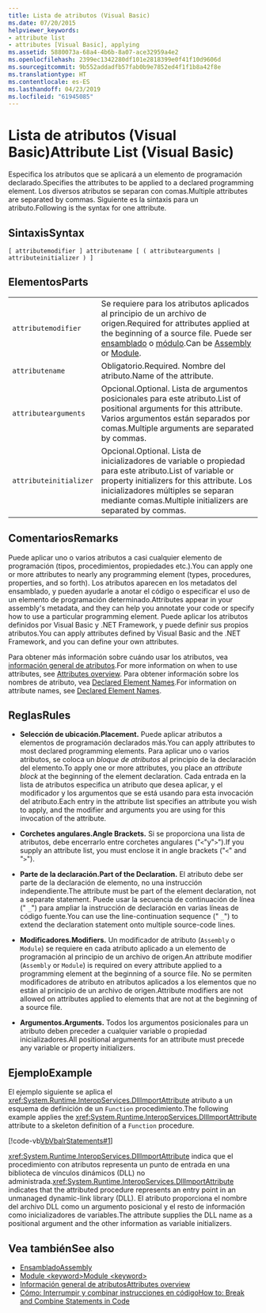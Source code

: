 ```yaml
---
title: Lista de atributos (Visual Basic)
ms.date: 07/20/2015
helpviewer_keywords:
- attribute list
- attributes [Visual Basic], applying
ms.assetid: 5880073a-68a4-4b6b-8a07-ace32959a4e2
ms.openlocfilehash: 2399ec1342280df101e2818399e0f41f10d9606d
ms.sourcegitcommit: 9b552addadfb57fab0b9e7852ed4f1f1b8a42f8e
ms.translationtype: HT
ms.contentlocale: es-ES
ms.lasthandoff: 04/23/2019
ms.locfileid: "61945085"
---
```

# <a name="attribute-list-visual-basic"></a><span data-ttu-id="7495c-102">Lista de atributos (Visual Basic)</span><span class="sxs-lookup"><span data-stu-id="7495c-102">Attribute List (Visual Basic)</span></span>
<span data-ttu-id="7495c-103">Especifica los atributos que se aplicará a un elemento de programación declarado.</span><span class="sxs-lookup"><span data-stu-id="7495c-103">Specifies the attributes to be applied to a declared programming element.</span></span> <span data-ttu-id="7495c-104">Los diversos atributos se separan con comas.</span><span class="sxs-lookup"><span data-stu-id="7495c-104">Multiple attributes are separated by commas.</span></span> <span data-ttu-id="7495c-105">Siguiente es la sintaxis para un atributo.</span><span class="sxs-lookup"><span data-stu-id="7495c-105">Following is the syntax for one attribute.</span></span>  
  
## <a name="syntax"></a><span data-ttu-id="7495c-106">Sintaxis</span><span class="sxs-lookup"><span data-stu-id="7495c-106">Syntax</span></span>  
  
```  
[ attributemodifier ] attributename [ ( attributearguments | attributeinitializer ) ]  
```  
  
## <a name="parts"></a><span data-ttu-id="7495c-107">Elementos</span><span class="sxs-lookup"><span data-stu-id="7495c-107">Parts</span></span>  
|||
|---|---|
|`attributemodifier`|<span data-ttu-id="7495c-108">Se requiere para los atributos aplicados al principio de un archivo de origen.</span><span class="sxs-lookup"><span data-stu-id="7495c-108">Required for attributes applied at the beginning of a source file.</span></span> <span data-ttu-id="7495c-109">Puede ser [ensamblado](../../../visual-basic/language-reference/modifiers/assembly.md) o [módulo](../../../visual-basic/language-reference/modifiers/module-keyword.md).</span><span class="sxs-lookup"><span data-stu-id="7495c-109">Can be [Assembly](../../../visual-basic/language-reference/modifiers/assembly.md) or [Module](../../../visual-basic/language-reference/modifiers/module-keyword.md).</span></span>|
|`attributename`| <span data-ttu-id="7495c-110">Obligatorio.</span><span class="sxs-lookup"><span data-stu-id="7495c-110">Required.</span></span> <span data-ttu-id="7495c-111">Nombre del atributo.</span><span class="sxs-lookup"><span data-stu-id="7495c-111">Name of the attribute.</span></span>|
|`attributearguments`|<span data-ttu-id="7495c-112">Opcional.</span><span class="sxs-lookup"><span data-stu-id="7495c-112">Optional.</span></span> <span data-ttu-id="7495c-113">Lista de argumentos posicionales para este atributo.</span><span class="sxs-lookup"><span data-stu-id="7495c-113">List of positional arguments for this attribute.</span></span> <span data-ttu-id="7495c-114">Varios argumentos están separados por comas.</span><span class="sxs-lookup"><span data-stu-id="7495c-114">Multiple arguments are separated by commas.</span></span>|
|`attributeinitializer`|<span data-ttu-id="7495c-115">Opcional.</span><span class="sxs-lookup"><span data-stu-id="7495c-115">Optional.</span></span> <span data-ttu-id="7495c-116">Lista de inicializadores de variable o propiedad para este atributo.</span><span class="sxs-lookup"><span data-stu-id="7495c-116">List of variable or property initializers for this attribute.</span></span> <span data-ttu-id="7495c-117">Los inicializadores múltiples se separan mediante comas.</span><span class="sxs-lookup"><span data-stu-id="7495c-117">Multiple initializers are separated by commas.</span></span>|
  
## <a name="remarks"></a><span data-ttu-id="7495c-118">Comentarios</span><span class="sxs-lookup"><span data-stu-id="7495c-118">Remarks</span></span>  
 <span data-ttu-id="7495c-119">Puede aplicar uno o varios atributos a casi cualquier elemento de programación (tipos, procedimientos, propiedades etc.).</span><span class="sxs-lookup"><span data-stu-id="7495c-119">You can apply one or more attributes to nearly any programming element (types, procedures, properties, and so forth).</span></span> <span data-ttu-id="7495c-120">Los atributos aparecen en los metadatos del ensamblado, y pueden ayudarle a anotar el código o especificar el uso de un elemento de programación determinado.</span><span class="sxs-lookup"><span data-stu-id="7495c-120">Attributes appear in your assembly's metadata, and they can help you annotate your code or specify how to use a particular programming element.</span></span> <span data-ttu-id="7495c-121">Puede aplicar los atributos definidos por Visual Basic y .NET Framework, y puede definir sus propios atributos.</span><span class="sxs-lookup"><span data-stu-id="7495c-121">You can apply attributes defined by Visual Basic and the .NET Framework, and you can define your own attributes.</span></span>  

 <span data-ttu-id="7495c-122">Para obtener más información sobre cuándo usar los atributos, vea [información general de atributos](../../../visual-basic/programming-guide/concepts/attributes/index.md).</span><span class="sxs-lookup"><span data-stu-id="7495c-122">For more information on when to use attributes, see [Attributes overview](../../../visual-basic/programming-guide/concepts/attributes/index.md).</span></span> <span data-ttu-id="7495c-123">Para obtener información sobre los nombres de atributo, vea [Declared Element Names](../../../visual-basic/programming-guide/language-features/declared-elements/declared-element-names.md).</span><span class="sxs-lookup"><span data-stu-id="7495c-123">For information on attribute names, see [Declared Element Names](../../../visual-basic/programming-guide/language-features/declared-elements/declared-element-names.md).</span></span>  
  
## <a name="rules"></a><span data-ttu-id="7495c-124">Reglas</span><span class="sxs-lookup"><span data-stu-id="7495c-124">Rules</span></span>  
  
- <span data-ttu-id="7495c-125">**Selección de ubicación.**</span><span class="sxs-lookup"><span data-stu-id="7495c-125">**Placement.**</span></span> <span data-ttu-id="7495c-126">Puede aplicar atributos a elementos de programación declarados más.</span><span class="sxs-lookup"><span data-stu-id="7495c-126">You can apply attributes to most declared programming elements.</span></span> <span data-ttu-id="7495c-127">Para aplicar uno o varios atributos, se coloca un *bloque de atributos* al principio de la declaración del elemento.</span><span class="sxs-lookup"><span data-stu-id="7495c-127">To apply one or more attributes, you place an *attribute block* at the beginning of the element declaration.</span></span> <span data-ttu-id="7495c-128">Cada entrada en la lista de atributos especifica un atributo que desea aplicar, y el modificador y los argumentos que se está usando para esta invocación del atributo.</span><span class="sxs-lookup"><span data-stu-id="7495c-128">Each entry in the attribute list specifies an attribute you wish to apply, and the modifier and arguments you are using for this invocation of the attribute.</span></span>  
  
- <span data-ttu-id="7495c-129">**Corchetes angulares.**</span><span class="sxs-lookup"><span data-stu-id="7495c-129">**Angle Brackets.**</span></span> <span data-ttu-id="7495c-130">Si se proporciona una lista de atributos, debe encerrarlo entre corchetes angulares ("`<`"y"`>`").</span><span class="sxs-lookup"><span data-stu-id="7495c-130">If you supply an attribute list, you must enclose it in angle brackets ("`<`" and "`>`").</span></span>  
  
- <span data-ttu-id="7495c-131">**Parte de la declaración.**</span><span class="sxs-lookup"><span data-stu-id="7495c-131">**Part of the Declaration.**</span></span> <span data-ttu-id="7495c-132">El atributo debe ser parte de la declaración de elemento, no una instrucción independiente.</span><span class="sxs-lookup"><span data-stu-id="7495c-132">The attribute must be part of the element declaration, not a separate statement.</span></span> <span data-ttu-id="7495c-133">Puede usar la secuencia de continuación de línea (" `_`") para ampliar la instrucción de declaración en varias líneas de código fuente.</span><span class="sxs-lookup"><span data-stu-id="7495c-133">You can use the line-continuation sequence (" `_`") to extend the declaration statement onto multiple source-code lines.</span></span>  
  
- <span data-ttu-id="7495c-134">**Modificadores.**</span><span class="sxs-lookup"><span data-stu-id="7495c-134">**Modifiers.**</span></span> <span data-ttu-id="7495c-135">Un modificador de atributo (`Assembly` o `Module`) se requiere en cada atributo aplicado a un elemento de programación al principio de un archivo de origen.</span><span class="sxs-lookup"><span data-stu-id="7495c-135">An attribute modifier (`Assembly` or `Module`) is required on every attribute applied to a programming element at the beginning of a source file.</span></span> <span data-ttu-id="7495c-136">No se permiten modificadores de atributo en atributos aplicados a los elementos que no están al principio de un archivo de origen.</span><span class="sxs-lookup"><span data-stu-id="7495c-136">Attribute modifiers are not allowed on attributes applied to elements that are not at the beginning of a source file.</span></span>  
  
- <span data-ttu-id="7495c-137">**Argumentos.**</span><span class="sxs-lookup"><span data-stu-id="7495c-137">**Arguments.**</span></span> <span data-ttu-id="7495c-138">Todos los argumentos posicionales para un atributo deben preceder a cualquier variable o propiedad inicializadores.</span><span class="sxs-lookup"><span data-stu-id="7495c-138">All positional arguments for an attribute must precede any variable or property initializers.</span></span>  
  
## <a name="example"></a><span data-ttu-id="7495c-139">Ejemplo</span><span class="sxs-lookup"><span data-stu-id="7495c-139">Example</span></span>  
 <span data-ttu-id="7495c-140">El ejemplo siguiente se aplica el <xref:System.Runtime.InteropServices.DllImportAttribute> atributo a un esquema de definición de un `Function` procedimiento.</span><span class="sxs-lookup"><span data-stu-id="7495c-140">The following example applies the <xref:System.Runtime.InteropServices.DllImportAttribute> attribute to a skeleton definition of a `Function` procedure.</span></span>  
  
 [!code-vb[VbVbalrStatements#1](~/samples/snippets/visualbasic/VS_Snippets_VBCSharp/VbVbalrStatements/VB/Class1.vb#1)]  
  
 <span data-ttu-id="7495c-141"><xref:System.Runtime.InteropServices.DllImportAttribute> indica que el procedimiento con atributos representa un punto de entrada en una biblioteca de vínculos dinámicos (DLL) no administrada.</span><span class="sxs-lookup"><span data-stu-id="7495c-141"><xref:System.Runtime.InteropServices.DllImportAttribute> indicates that the attributed procedure represents an entry point in an unmanaged dynamic-link library (DLL).</span></span> <span data-ttu-id="7495c-142">El atributo proporciona el nombre del archivo DLL como un argumento posicional y el resto de información como inicializadores de variables.</span><span class="sxs-lookup"><span data-stu-id="7495c-142">The attribute supplies the DLL name as a positional argument and the other information as variable initializers.</span></span>  
  
## <a name="see-also"></a><span data-ttu-id="7495c-143">Vea también</span><span class="sxs-lookup"><span data-stu-id="7495c-143">See also</span></span>

- [<span data-ttu-id="7495c-144">Ensamblado</span><span class="sxs-lookup"><span data-stu-id="7495c-144">Assembly</span></span>](../../../visual-basic/language-reference/modifiers/assembly.md)
- [<span data-ttu-id="7495c-145">Module \<keyword></span><span class="sxs-lookup"><span data-stu-id="7495c-145">Module \<keyword></span></span>](../../../visual-basic/language-reference/modifiers/module-keyword.md)
- [<span data-ttu-id="7495c-146">Información general de atributos</span><span class="sxs-lookup"><span data-stu-id="7495c-146">Attributes overview</span></span>](../../../visual-basic/programming-guide/concepts/attributes/index.md)
- [<span data-ttu-id="7495c-147">Cómo: Interrumpir y combinar instrucciones en código</span><span class="sxs-lookup"><span data-stu-id="7495c-147">How to: Break and Combine Statements in Code</span></span>](../../../visual-basic/programming-guide/program-structure/how-to-break-and-combine-statements-in-code.md)
